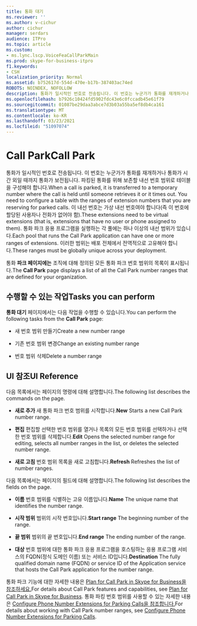 ```yaml
---
title: 통화 대기
ms.reviewer: ''
ms.author: v-cichur
author: cichur
manager: serdars
audience: ITPro
ms.topic: article
ms.custom:
- ms.lync.lscp.VoiceFeaCallParkMain
ms.prod: skype-for-business-itpro
f1.keywords:
- CSH
localization_priority: Normal
ms.assetid: b752617d-554d-470e-b17b-387403ac74ed
ROBOTS: NOINDEX, NOFOLLOW
description: 통화가 일시적인 번호로 전송됩니다. 이 번호는 누군가가 통화를 재개하거나 통화가 시간 외일 때까지 통화가 보전됩니다. 파킹된 통화를 위해 보존할 내선 번호 범위로 테이블을 구성해야 합니다. 이 내선 번호는 가상 내선 번호여야 합니다(즉 이 번호에 할당된 사용자나 전화가 없어야 함). 통화 파크 응용 프로그램을 실행하는 각 풀에는 하나 이상의 내선 범위가 있습니다. 이러한 범위는 배포 전체에서 전역적으로 고유해야 합니다.
ms.openlocfilehash: b7926c10424fd5902fdc43e6c0fccadb45e61f79
ms.sourcegitcommit: 01087be29daa3abce7d3b03a55ba5ef8db4ca161
ms.translationtype: MT
ms.contentlocale: ko-KR
ms.lasthandoff: 03/23/2021
ms.locfileid: "51097074"
---
```

# <a name="call-park"></a><span data-ttu-id="828b0-106">Call Park</span><span class="sxs-lookup"><span data-stu-id="828b0-106">Call Park</span></span>

<span data-ttu-id="828b0-107">통화가 일시적인 번호로 전송됩니다. 이 번호는 누군가가 통화를 재개하거나 통화가 시간 외일 때까지 통화가 보전됩니다. 파킹된 통화를 위해 보존할 내선 번호 범위로 테이블을 구성해야 합니다.</span><span class="sxs-lookup"><span data-stu-id="828b0-107">When a call is parked, it is transferred to a temporary number where the call is held until someone retrieves it or it times out. You need to configure a table with the ranges of extension numbers that you are reserving for parked calls.</span></span> <span data-ttu-id="828b0-108">이 내선 번호는 가상 내선 번호여야 합니다(즉 이 번호에 할당된 사용자나 전화가 없어야 함).</span><span class="sxs-lookup"><span data-stu-id="828b0-108">These extensions need to be virtual extensions (that is, extensions that have no user or phone assigned to them).</span></span> <span data-ttu-id="828b0-109">통화 파크 응용 프로그램을 실행하는 각 풀에는 하나 이상의 내선 범위가 있습니다.</span><span class="sxs-lookup"><span data-stu-id="828b0-109">Each pool that runs the Call Park application can have one or more ranges of extensions.</span></span> <span data-ttu-id="828b0-110">이러한 범위는 배포 전체에서 전역적으로 고유해야 합니다.</span><span class="sxs-lookup"><span data-stu-id="828b0-110">These ranges must be globally unique across your deployment.</span></span>

<span data-ttu-id="828b0-111">통화 **파크 페이지에는** 조직에 대해 정의된 모든 통화 파크 번호 범위의 목록이 표시됩니다.</span><span class="sxs-lookup"><span data-stu-id="828b0-111">The **Call Park** page displays a list of all the Call Park number ranges that are defined for your organization.</span></span>

## <a name="tasks-you-can-perform"></a><span data-ttu-id="828b0-112">수행할 수 있는 작업</span><span class="sxs-lookup"><span data-stu-id="828b0-112">Tasks you can perform</span></span>

<span data-ttu-id="828b0-113">**통화 대기** 페이지에서는 다음 작업을 수행할 수 있습니다.</span><span class="sxs-lookup"><span data-stu-id="828b0-113">You can perform the following tasks from the **Call Park** page:</span></span>

- <span data-ttu-id="828b0-114">새 번호 범위 만들기</span><span class="sxs-lookup"><span data-stu-id="828b0-114">Create a new number range</span></span>

- <span data-ttu-id="828b0-115">기존 번호 범위 변경</span><span class="sxs-lookup"><span data-stu-id="828b0-115">Change an existing number range</span></span>

- <span data-ttu-id="828b0-116">번호 범위 삭제</span><span class="sxs-lookup"><span data-stu-id="828b0-116">Delete a number range</span></span>

## <a name="ui-reference"></a><span data-ttu-id="828b0-117">UI 참조</span><span class="sxs-lookup"><span data-stu-id="828b0-117">UI Reference</span></span>

<span data-ttu-id="828b0-118">다음 목록에서는 페이지의 명령에 대해 설명합니다.</span><span class="sxs-lookup"><span data-stu-id="828b0-118">The following list describes the commands on the page.</span></span>

- <span data-ttu-id="828b0-119">**새로 추가** 새 통화 파크 번호 범위를 시작합니다.</span><span class="sxs-lookup"><span data-stu-id="828b0-119">**New** Starts a new Call Park number range.</span></span>

- <span data-ttu-id="828b0-120">**편집** 편집할 선택한 번호 범위를 열거나 목록의 모든 번호 범위를 선택하거나 선택한 번호 범위를 삭제합니다.</span><span class="sxs-lookup"><span data-stu-id="828b0-120">**Edit** Opens the selected number range for editing, selects all number ranges in the list, or deletes the selected number range.</span></span>

- <span data-ttu-id="828b0-121">**새로 고침** 번호 범위 목록을 새로 고침합니다.</span><span class="sxs-lookup"><span data-stu-id="828b0-121">**Refresh** Refreshes the list of number ranges.</span></span>

<span data-ttu-id="828b0-122">다음 목록에서는 페이지의 필드에 대해 설명합니다.</span><span class="sxs-lookup"><span data-stu-id="828b0-122">The following list describes the fields on the page.</span></span>

- <span data-ttu-id="828b0-123">**이름** 번호 범위를 식별하는 고유 이름입니다.</span><span class="sxs-lookup"><span data-stu-id="828b0-123">**Name** The unique name that identifies the number range.</span></span>

- <span data-ttu-id="828b0-124">**시작 범위** 범위의 시작 번호입니다.</span><span class="sxs-lookup"><span data-stu-id="828b0-124">**Start range** The beginning number of the range.</span></span>

- <span data-ttu-id="828b0-125">**끝 범위** 범위의 끝 번호입니다.</span><span class="sxs-lookup"><span data-stu-id="828b0-125">**End range** The ending number of the range.</span></span>

- <span data-ttu-id="828b0-126">**대상** 번호 범위에 대한 통화 파크 응용 프로그램을 호스팅하는 응용 프로그램 서비스의 FQDN(정식 도메인 이름) 또는 서비스 ID입니다.</span><span class="sxs-lookup"><span data-stu-id="828b0-126">**Destination** The fully qualified domain name (FQDN) or service ID of the Application service that hosts the Call Park application for the number range.</span></span>

<span data-ttu-id="828b0-127">통화 파크 기능에 대한 자세한 내용은 [Plan for Call Park in Skype for Business을 참조하세요.](../../../plan-your-deployment/enterprise-voice-solution/call-park.md)</span><span class="sxs-lookup"><span data-stu-id="828b0-127">For details about Call Park features and capabilities, see [Plan for Call Park in Skype for Business](../../../plan-your-deployment/enterprise-voice-solution/call-park.md).</span></span> <span data-ttu-id="828b0-128">통화 파킹 번호 범위를 사용할 수 있는 자세한 내용은 [Configure Phone Number Extensions for Parking Calls을 참조합니다.](/previous-versions/office/lync-server-2013/lync-server-2013-configure-phone-number-extensions-for-parking-calls)</span><span class="sxs-lookup"><span data-stu-id="828b0-128">For details about working with Call Park number ranges, see [Configure Phone Number Extensions for Parking Calls](/previous-versions/office/lync-server-2013/lync-server-2013-configure-phone-number-extensions-for-parking-calls).</span></span>